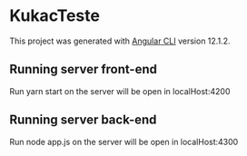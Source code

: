 # KukacTeste

This project was generated with [Angular CLI](https://github.com/angular/angular-cli) version 12.1.2.


## Running server front-end

Run yarn start on the server will be open in  localHost:4200

## Running server back-end

Run node app.js on the server will be open in localHost:4300
